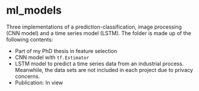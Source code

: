 # ml_models
Three implementations of a prediction-classification, image processing (CNN model) and a time series model (LSTM). The folder is made up of the following contents:

* Part of my PhD thesis in feature selection
* CNN model with `tf.Estimator`
* LSTM model to predict a time series data from an industrial process.
Meanwhile, the data sets are not included in each project due to privacy concerns.
* Publication: In view
 

